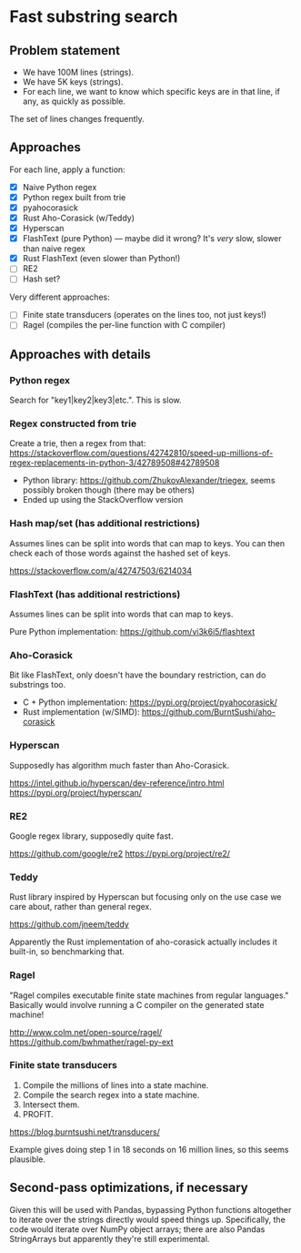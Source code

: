 # Fast substring search

## Problem statement

* We have 100M lines (strings).
* We have 5K keys (strings).
* For each line, we want to know which specific keys are in that line, if any, as quickly as possible.

The set of lines changes frequently.

## Approaches

For each line, apply a function:

* [x] Naive Python regex
* [x] Python regex built from trie
* [x] pyahocorasick
* [x] Rust Aho-Corasick (w/Teddy)
* [x] Hyperscan
* [x] FlashText (pure Python) — maybe did it wrong? It's _very_ slow, slower than naive regex
* [x] Rust FlashText (even slower than Python!)
* [ ] RE2
* [ ] Hash set?

Very different approaches:

* [ ] Finite state transducers (operates on the lines too, not just keys!)
* [ ] Ragel (compiles the per-line function with C compiler)

## Approaches with details

### Python regex

Search for "key1|key2|key3|etc.". This is slow.

### Regex constructed from trie

Create a trie, then a regex from that: https://stackoverflow.com/questions/42742810/speed-up-millions-of-regex-replacements-in-python-3/42789508#42789508

* Python library: https://github.com/ZhukovAlexander/triegex, seems possibly broken though (there may be others)
* Ended up using the StackOverflow version

### Hash map/set (has additional restrictions)

Assumes lines can be split into words that can map to keys. You can then check each of those words against the hashed set of keys.

https://stackoverflow.com/a/42747503/6214034

### FlashText (has additional restrictions)

Assumes lines can be split into words that can map to keys.

Pure Python implementation: https://github.com/vi3k6i5/flashtext

### Aho-Corasick

Bit like FlashText, only doesn't have the boundary restriction, can do substrings too.

* C + Python implementation: https://pypi.org/project/pyahocorasick/
* Rust implementation (w/SIMD): https://github.com/BurntSushi/aho-corasick

### Hyperscan

Supposedly has algorithm much faster than Aho-Corasick.

https://intel.github.io/hyperscan/dev-reference/intro.html
https://pypi.org/project/hyperscan/

### RE2

Google regex library, supposedly quite fast.

https://github.com/google/re2
https://pypi.org/project/re2/

### Teddy

Rust library inspired by Hyperscan but focusing only on the use case we care about, rather than general regex.

https://github.com/jneem/teddy

Apparently the Rust implementation of aho-corasick actually includes it built-in, so benchmarking that.

### Ragel

"Ragel compiles executable finite state machines from regular languages."
Basically would involve running a C compiler on the generated state machine!

http://www.colm.net/open-source/ragel/
https://github.com/bwhmather/ragel-py-ext

### Finite state transducers

1. Compile the millions of lines into a state machine.
2. Compile the search regex into a state machine.
3. Intersect them.
4. PROFIT.

https://blog.burntsushi.net/transducers/

Example gives doing step 1 in 18 seconds on 16 million lines, so this seems plausible.

## Second-pass optimizations, if necessary

Given this will be used with Pandas, bypassing Python functions altogether to iterate over the strings directly would speed things up.
Specifically, the code would iterate over NumPy object arrays; there are also Pandas StringArrays but apparently they're still experimental.
